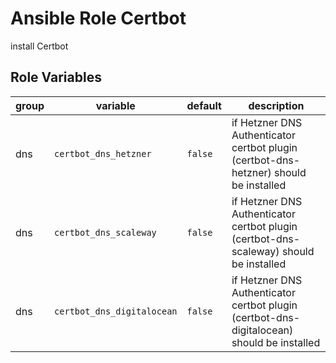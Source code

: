 # Ansible Role Certbot

install Certbot

## Role Variables

| group | variable | default | description |
| --- | --- | --- | --- |
| dns | `certbot_dns_hetzner` | `false` | if Hetzner DNS Authenticator certbot plugin (certbot-dns-hetzner) should be installed |
| dns | `certbot_dns_scaleway` | `false` | if Hetzner DNS Authenticator certbot plugin (certbot-dns-scaleway) should be installed |
| dns | `certbot_dns_digitalocean` | `false` | if Hetzner DNS Authenticator certbot plugin (certbot-dns-digitalocean) should be installed |
